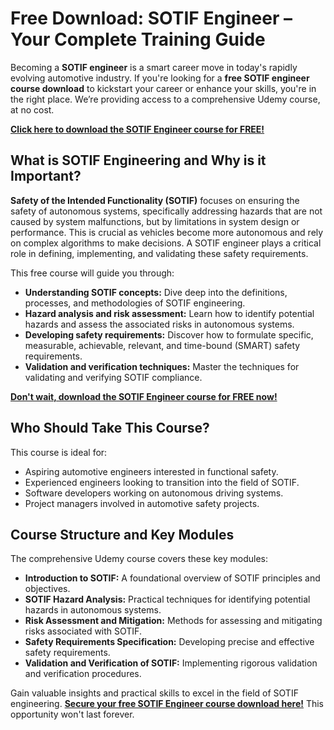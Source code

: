 # Free Download: SOTIF Engineer – Your Complete Training Guide

Becoming a **SOTIF engineer** is a smart career move in today's rapidly evolving automotive industry. If you're looking for a **free SOTIF engineer course download** to kickstart your career or enhance your skills, you're in the right place. We’re providing access to a comprehensive Udemy course, at no cost.

[**Click here to download the SOTIF Engineer course for FREE!**](https://udemywork.com/sotif-engineer)

## What is SOTIF Engineering and Why is it Important?

**Safety of the Intended Functionality (SOTIF)** focuses on ensuring the safety of autonomous systems, specifically addressing hazards that are not caused by system malfunctions, but by limitations in system design or performance. This is crucial as vehicles become more autonomous and rely on complex algorithms to make decisions. A SOTIF engineer plays a critical role in defining, implementing, and validating these safety requirements.

This free course will guide you through:

*   **Understanding SOTIF concepts:** Dive deep into the definitions, processes, and methodologies of SOTIF engineering.
*   **Hazard analysis and risk assessment:** Learn how to identify potential hazards and assess the associated risks in autonomous systems.
*   **Developing safety requirements:** Discover how to formulate specific, measurable, achievable, relevant, and time-bound (SMART) safety requirements.
*   **Validation and verification techniques:** Master the techniques for validating and verifying SOTIF compliance.

[**Don't wait, download the SOTIF Engineer course for FREE now!**](https://udemywork.com/sotif-engineer)

## Who Should Take This Course?

This course is ideal for:

*   Aspiring automotive engineers interested in functional safety.
*   Experienced engineers looking to transition into the field of SOTIF.
*   Software developers working on autonomous driving systems.
*   Project managers involved in automotive safety projects.

## Course Structure and Key Modules

The comprehensive Udemy course covers these key modules:

*   **Introduction to SOTIF:** A foundational overview of SOTIF principles and objectives.
*   **SOTIF Hazard Analysis:** Practical techniques for identifying potential hazards in autonomous systems.
*   **Risk Assessment and Mitigation:** Methods for assessing and mitigating risks associated with SOTIF.
*   **Safety Requirements Specification:** Developing precise and effective safety requirements.
*   **Validation and Verification of SOTIF:** Implementing rigorous validation and verification procedures.

Gain valuable insights and practical skills to excel in the field of SOTIF engineering. **[Secure your free SOTIF Engineer course download here!](https://udemywork.com/sotif-engineer)** This opportunity won't last forever.
